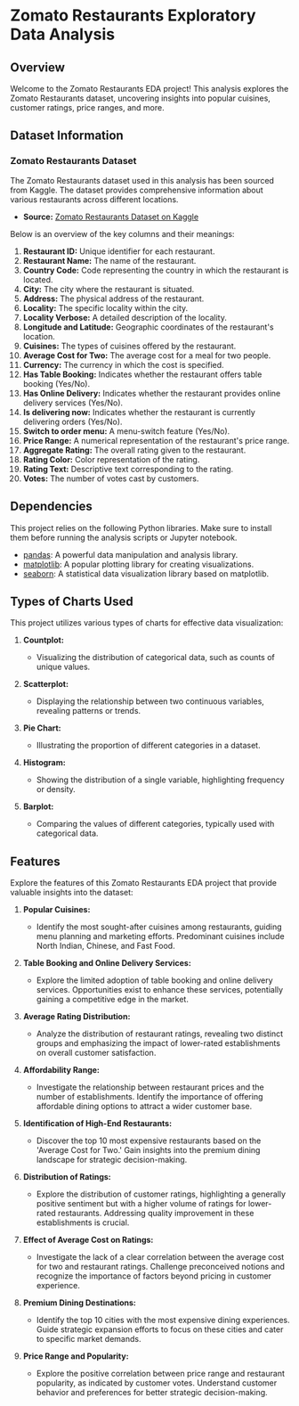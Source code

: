 # Zomato Restaurants Exploratory Data Analysis

## Overview

Welcome to the Zomato Restaurants EDA project! This analysis explores the Zomato Restaurants dataset, uncovering insights into popular cuisines, customer ratings, price ranges, and more.

## Dataset Information

### Zomato Restaurants Dataset
The Zomato Restaurants dataset used in this analysis has been sourced from Kaggle. The dataset provides comprehensive information about various restaurants across different locations.

- **Source:** [Zomato Restaurants Dataset on Kaggle](https://www.kaggle.com/datasets/shrutimehta/zomato-restaurants-data)
  
Below is an overview of the key columns and their meanings:

1. **Restaurant ID:** Unique identifier for each restaurant.
2. **Restaurant Name:** The name of the restaurant.
3. **Country Code:** Code representing the country in which the restaurant is located.
4. **City:** The city where the restaurant is situated.
5. **Address:** The physical address of the restaurant.
6. **Locality:** The specific locality within the city.
7. **Locality Verbose:** A detailed description of the locality.
8. **Longitude and Latitude:** Geographic coordinates of the restaurant's location.
9. **Cuisines:** The types of cuisines offered by the restaurant.
10. **Average Cost for Two:** The average cost for a meal for two people.
11. **Currency:** The currency in which the cost is specified.
12. **Has Table Booking:** Indicates whether the restaurant offers table booking (Yes/No).
13. **Has Online Delivery:** Indicates whether the restaurant provides online delivery services (Yes/No).
14. **Is delivering now:** Indicates whether the restaurant is currently delivering orders (Yes/No).
15. **Switch to order menu:** A menu-switch feature (Yes/No).
16. **Price Range:** A numerical representation of the restaurant's price range.
17. **Aggregate Rating:** The overall rating given to the restaurant.
18. **Rating Color:** Color representation of the rating.
19. **Rating Text:** Descriptive text corresponding to the rating.
20. **Votes:** The number of votes cast by customers.

## Dependencies

This project relies on the following Python libraries. Make sure to install them before running the analysis scripts or Jupyter notebook.

- [pandas](https://pandas.pydata.org/): A powerful data manipulation and analysis library.
- [matplotlib](https://matplotlib.org/): A popular plotting library for creating visualizations.
- [seaborn](https://seaborn.pydata.org/): A statistical data visualization library based on matplotlib.

## Types of Charts Used

This project utilizes various types of charts for effective data visualization:

1. **Countplot:**
   - Visualizing the distribution of categorical data, such as counts of unique values.

2. **Scatterplot:**
   - Displaying the relationship between two continuous variables, revealing patterns or trends.

3. **Pie Chart:**
   - Illustrating the proportion of different categories in a dataset.

4. **Histogram:**
   - Showing the distribution of a single variable, highlighting frequency or density.

5. **Barplot:**
   - Comparing the values of different categories, typically used with categorical data.

## Features

Explore the features of this Zomato Restaurants EDA project that provide valuable insights into the dataset:

1. **Popular Cuisines:**
   - Identify the most sought-after cuisines among restaurants, guiding menu planning and marketing efforts. Predominant cuisines include North Indian, Chinese, and Fast Food.

2. **Table Booking and Online Delivery Services:**
   - Explore the limited adoption of table booking and online delivery services. Opportunities exist to enhance these services, potentially gaining a competitive edge in the market.

3. **Average Rating Distribution:**
   - Analyze the distribution of restaurant ratings, revealing two distinct groups and emphasizing the impact of lower-rated establishments on overall customer satisfaction.

4. **Affordability Range:**
   - Investigate the relationship between restaurant prices and the number of establishments. Identify the importance of offering affordable dining options to attract a wider customer base.

5. **Identification of High-End Restaurants:**
   - Discover the top 10 most expensive restaurants based on the 'Average Cost for Two.' Gain insights into the premium dining landscape for strategic decision-making.

6. **Distribution of Ratings:**
   - Explore the distribution of customer ratings, highlighting a generally positive sentiment but with a higher volume of ratings for lower-rated restaurants. Addressing quality improvement in these establishments is crucial.

7. **Effect of Average Cost on Ratings:**
   - Investigate the lack of a clear correlation between the average cost for two and restaurant ratings. Challenge preconceived notions and recognize the importance of factors beyond pricing in customer experience.

8. **Premium Dining Destinations:**
   - Identify the top 10 cities with the most expensive dining experiences. Guide strategic expansion efforts to focus on these cities and cater to specific market demands.

9. **Price Range and Popularity:**
   - Explore the positive correlation between price range and restaurant popularity, as indicated by customer votes. Understand customer behavior and preferences for better strategic decision-making.

